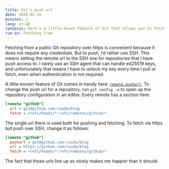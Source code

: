 ```yaml
---
title: Git’s push url
date: 2016-05-10
minutes: 1
lang: en-GB
synopsis: Here’s a little-known feature of Git that allows you to fetch over https but push with SSH.
run-in: Fetching from
---
```


Fetching from a public Git repository over https is convenient
because it does not require any credentials.
But to push, I’d rather use SSH.
This means setting the remote url to the SSH one for repositories that I have push access to.
I rarely use an SSH agent that can handle ed25519 keys,
and unfortunately that means I have to unlock my key every time I pull or fetch,
even when authentication is not required.

A little-known feature of Git comes in handy here: [`remote.pushurl`][pushurl-docs].
To change the push url for a repository,
run `git config -e` to open up the repository configuration in an editor.
Every remote has a section here:

```ini
[remote "github"]
  url = git@github.com:ruuda/blog
  fetch = +refs/heads/*:refs/remotes/github/*
```

The single url there is used both for pushing and fetching.
To fetch via https but push over SSH,
change it as follows:

```ini
[remote "github"]
  pushurl = git@github.com:ruuda/blog
  url = https://github.com/ruuda/blog
  fetch = +refs/heads/*:refs/remotes/github/*
```

The fact that those urls line up so nicely makes me happier than it should.

[pushurl-docs]: https://git-scm.com/docs/git-push#_named_remote_in_configuration_file
